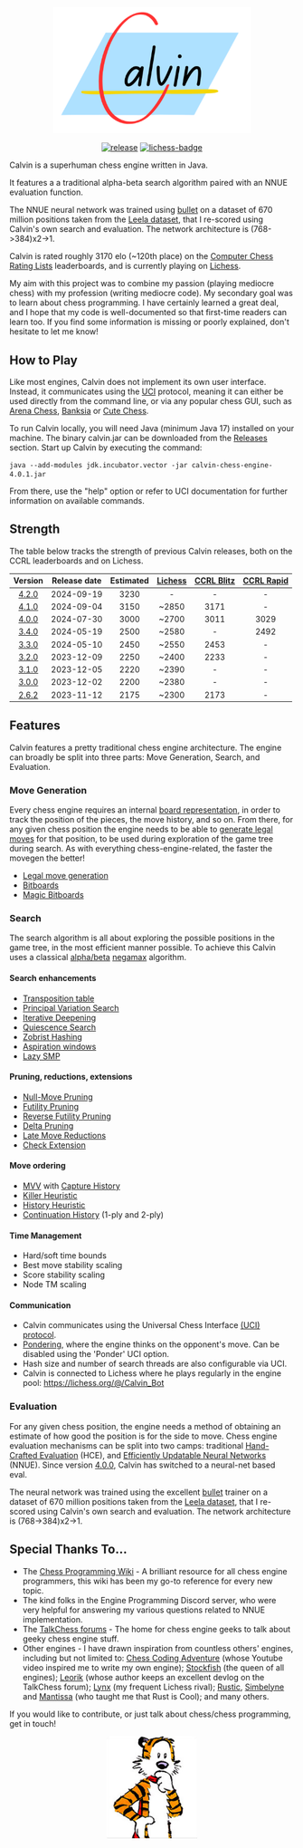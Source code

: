 <p align="center"><img src="src/main/resources/logo.png" width="350"></p>

<div align="center">

[![release][release-badge]][release-link]
[![lichess-badge]][lichess-link]

</div>

Calvin is a superhuman chess engine written in Java. 

It features a a traditional alpha-beta search algorithm paired with an NNUE evaluation function. 

The NNUE neural network was trained using [bullet](https://github.com/jw1912/bullet) on a dataset of 670 million positions taken from the [Leela dataset](https://www.kaggle.com/datasets/linrock/t77dec2021-t78janfeb2022-t80apr2022), that I re-scored using Calvin's own search and evaluation. The network architecture is (768->384)x2->1. 

Calvin is rated roughly 3170 elo (~120th place) on the [Computer Chess Rating Lists](https://www.computerchess.org.uk/ccrl/4040/) leaderboards, and is currently playing on [Lichess](https://lichess.org/@/Calvin_Bot).

My aim with this project was to combine my passion (playing mediocre chess) with my profession (writing mediocre code). My secondary goal was to learn about chess programming. I have certainly learned a great deal, and I hope that my code is well-documented so that first-time readers can learn too. If you find some information is missing or poorly explained, don't hesitate to let me know!

## How to Play

Like most engines, Calvin does not implement its own user interface. Instead, it communicates using the [UCI](https://en.wikipedia.org/wiki/Universal_Chess_Interface) protocol, meaning it can either be used directly from the command line, or via any popular chess GUI, such as [Arena Chess](http://www.playwitharena.de/), [Banksia](https://banksiagui.com/) or [Cute Chess](https://cutechess.com/).

To run Calvin locally, you will need Java (minimum Java 17) installed on your machine. The binary calvin.jar can be downloaded from the [Releases](https://github.com/kelseyde/calvin-chess-engine/releases/tag/4.0.0) section. Start up Calvin by executing the command:

```
java --add-modules jdk.incubator.vector -jar calvin-chess-engine-4.0.1.jar
```
From there, use the "help" option or refer to UCI documentation for further information on available commands.

## Strength

The table below tracks the strength of previous Calvin releases, both on the CCRL leaderboards and on Lichess.

| 	Version	 | 	Release date | Estimated | [Lichess](https://lichess.org/)	 | 	[CCRL Blitz](https://www.computerchess.org.uk/ccrl/404/)	 | [CCRL Rapid](https://www.computerchess.org.uk/ccrl/4040/)
| 	:-----:	 | 	:-----:	 | 	:-----:	 | :-----:	|  :-----:	 | :-----:	 |  
| [4.2.0](https://github.com/kelseyde/calvin-chess-engine/releases/tag/4.1.0) | 2024-09-19 | 3230 | - | - | - |
| [4.1.0](https://github.com/kelseyde/calvin-chess-engine/releases/tag/4.1.0) | 2024-09-04 | 3150 | ~2850 | 3171 | - |
| [4.0.0](https://github.com/kelseyde/calvin-chess-engine/releases/tag/4.0.0) | 2024-07-30 | 3000 | ~2700 | 3011 | 3029 |
| [3.4.0](https://github.com/kelseyde/calvin-chess-engine/releases/tag/3.4.0) | 2024-05-19 | 2500 | ~2580 | - | 2492 |
| [3.3.0](https://github.com/kelseyde/calvin-chess-engine/releases/tag/3.3.0) | 2024-05-10 | 2450 | ~2550 | 2453 | - |
| [3.2.0](https://github.com/kelseyde/calvin-chess-engine/releases/tag/3.2.0) | 2023-12-09 | 2250 | ~2400 | 2233 | - |
| [3.1.0](https://github.com/kelseyde/calvin-chess-engine/releases/tag/3.1.0) | 2023-12-05 | 2220 | ~2390 | - | - |
| [3.0.0](https://github.com/kelseyde/calvin-chess-engine/releases/tag/3.0.0) | 2023-12-02 | 2200 | ~2380 | - | - |
| [2.6.2](https://github.com/kelseyde/calvin-chess-engine/releases/tag/2.6.2) | 2023-11-12 | 2175 | ~2300 | 2173 | - |

## Features

Calvin features a pretty traditional chess engine architecture. The engine can broadly be split into three parts: Move Generation, Search, and Evaluation.

### Move Generation

Every chess engine requires an internal [board representation](https://www.chessprogramming.org/Board_Representation), in order to track the position of the pieces, the move history, and so on. From there, for any given chess position the engine needs to be able to [generate legal moves](https://www.chessprogramming.org/Move_Generation) for that position, to be used during exploration of the game tree during search. As with everything chess-engine-related, the faster the movegen the better!

- [Legal move generation](https://www.chessprogramming.org/Move_Generation)
- [Bitboards](https://www.chessprogramming.org/Bitboards)
- [Magic Bitboards](https://www.chessprogramming.org/Magic_Bitboards)

### Search

The search algorithm is all about exploring the possible positions in the game tree, in the most efficient manner possible. To achieve this Calvin uses a classical [alpha/beta](https://www.chessprogramming.org/Alpha-Beta) [negamax](https://www.chessprogramming.org/Negamax) algorithm. 

#### Search enhancements

- [Transposition table](https://www.chessprogramming.org/Transposition_Table)
- [Principal Variation Search](https://www.chessprogramming.org/Principal_Variation_Search)
- [Iterative Deepening](https://www.chessprogramming.org/Iterative_Deepening)
- [Quiescence Search](https://www.chessprogramming.org/Quiescence_Search)
- [Zobrist Hashing](https://www.chessprogramming.org/Zobrist_Hashing)
- [Aspiration windows](https://www.chessprogramming.org/Aspiration_Windows)
- [Lazy SMP](https://www.chessprogramming.org/Lazy_SMP)

#### Pruning, reductions, extensions

- [Null-Move Pruning](https://www.chessprogramming.org/Null_Move_Pruning)
- [Futility Pruning](https://www.chessprogramming.org/Futility_Pruning)
- [Reverse Futility Pruning](https://www.chessprogramming.org/Reverse_Futility_Pruning)
- [Delta Pruning](https://www.chessprogramming.org/Delta_Pruning)
- [Late Move Reductions](https://www.chessprogramming.org/Late_Move_Reductions)
- [Check Extension](https://www.chessprogramming.org/Check_Extensions)

#### Move ordering

- [MVV](https://www.chessprogramming.org/MVV-LVA) with [Capture History](https://www.chessprogramming.org/History_Heuristic#Capture_History)
- [Killer Heuristic](https://www.chessprogramming.org/Killer_Move)
- [History Heuristic](https://www.chessprogramming.org/History_Heuristic)
- [Continuation History](https://www.chessprogramming.org/History_Heuristic#Continuation_History) (1-ply and 2-ply)

#### Time Management

- Hard/soft time bounds
- Best move stability scaling
- Score stability scaling
- Node TM scaling

#### Communication
- Calvin communicates using the Universal Chess Interface [(UCI) protocol](https://www.chessprogramming.org/UCI).
- [Pondering](https://www.chessprogramming.org/Pondering), where the engine thinks on the opponent's move. Can be disabled using the 'Ponder' UCI option.
- Hash size and number of search threads are also configurable via UCI.
- Calvin is connected to Lichess where he plays regularly in the engine pool: https://lichess.org/@/Calvin_Bot

### Evaluation 

For any given chess position, the engine needs a method of obtaining an estimate of how good the position is for the side to move. Chess engine evaluation mechanisms can be split into two camps: traditional [Hand-Crafted Evaluation](https://www.chessprogramming.org/Evaluation) (HCE), and [Efficiently Updatable Neural Networks](https://www.chessprogramming.org/NNUE) (NNUE). Since version [4.0.0](https://github.com/kelseyde/calvin-chess-engine/releases/tag/4.0.0), Calvin has switched to a neural-net based eval. 

The neural network was trained using the excellent [bullet](https://github.com/jw1912/bullet) trainer on a dataset of 670 million positions taken from the [Leela dataset](https://www.kaggle.com/datasets/linrock/t77dec2021-t78janfeb2022-t80apr2022), that I re-scored using Calvin's own search and evaluation. The network architecture is (768->384)x2->1. 

## Special Thanks To...

- The [Chess Programming Wiki](https://www.chessprogramming.org) - A brilliant resource for all chess engine programmers, this wiki has been my go-to reference for every new topic.
- The kind folks in the Engine Programming Discord server, who were very helpful for answering my various questions related to NNUE implementation.
- The [TalkChess forums](https://talkchess.com/) - The home for chess engine geeks to talk about geeky chess engine stuff.
- Other engines - I have drawn inspiration from countless others' engines, including but not limited to: [Chess Coding Adventure](https://github.com/SebLague/Chess-Coding-Adventure) (whose Youtube video inspired me to write my own engine); [Stockfish](https://github.com/official-stockfish/Stockfish) (the queen of all engines); [Leorik](https://github.com/lithander/Leorik) (whose author keeps an excellent devlog on the TalkChess forum); [Lynx](https://github.com/lynx-chess/Lynx) (my frequent Lichess rival); [Rustic](https://github.com/mvanthoor/rustic), [Simbelyne](https://github.com/sroelants/simbelmyne) and [Mantissa](https://github.com/jtheardw/mantissa) (who taught me that Rust is Cool); and many others.

If you would like to contribute, or just talk about chess/chess programming, get in touch!

<p align="center"><img src="src/main/resources/hobbes.png" width="160"></p>

[release-badge]: https://img.shields.io/github/v/release/kelseyde/calvin-chess-engine?style=for-the-badge&color=ed5858
[release-link]: https://github.com/kelseyde/calvin-chess-engine/releases/latest

[lichess-badge]: https://img.shields.io/badge/Play-v4.2.0-ffd25c?logo=lichess&style=for-the-badge
[lichess-link]: https://lichess.org/@/Calvin_Bot
